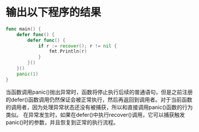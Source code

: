 # 输出以下程序的结果
```go
func main() {
    defer func() {
        defer func() {
            if r := recover(); r != nil {
                fmt.Println(r)
            } 
        }()
    }()
    panic(1)
}
```


















当函数调用panic()抛出异常时，函数将停止执行后续的普通语句，但是之前注册的defer()函数调用仍然保证会被正常执行，然后再返回到调用者。对于当前函数的调用者，因为处理异常状态还没有被捕获，所以和直接调用panic()函数的行为类似。
在异常发生时，如果在defer()中执行recover()调用，它可以捕获触发panic()时的参数，并且恢复到正常的执行流程。